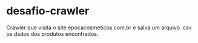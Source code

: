 # desafio-crawler
Crawler que visita o site epocacosmeticos.com.br e salva um arquivo .csv os dados dos produtos encontrados.
